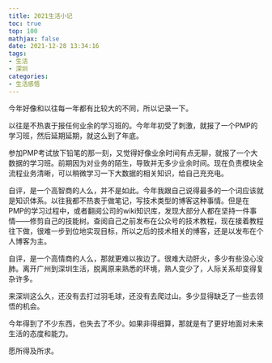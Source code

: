 ```yaml
---
title: 2021生活小记
toc: true
top: 100
mathjax: false
date: 2021-12-28 13:34:16
tags:
- 生活
- 深圳
categories:
- 生活感悟
---
```

今年好像和以往每一年都有比较大的不同，所以记录一下。

以往是不热衷于报任何业余的学习班的。今年年初受了刺激，就报了一个PMP的学习班，然后延期延期，就这么到了年底。

参加PMP考试放下铅笔的那一刻，又觉得好像业余时间有点无聊，就报了一个大数据的学习班。前期因为对业务的陌生，导致并无多少业余时间。现在负责模块全流程业务清晰，可以稍微学习一下大数据的相关知识，给自己充充电。

自评，是一个高智商的人么，并不是如此。今年我跟自己说得最多的一个词应该就是知识体系。以往我都不热衷于做笔记，写技术类型的博客这种事情。但是在PMP的学习过程中，或者翻阅公司的wiki知识库，发现大部分人都在坚持一件事情——修剪自己的技能树。查阅自己之前发布在公众号的技术教程，现在接着教程往下做，很难一步到位地实现目标，所以之后的技术相关的博客，还是以发布在个人博客为主。

自评，是一个高情商的人么，那就更难以挨边了。很难大动肝火，多少有些没心没肺。离开广州到深圳生活，脱离原来熟悉的环境，熟人变少了，人际关系却变得复杂许多。

来深圳这么久，还没有去打过羽毛球，还没有去爬过山。多少显得缺乏了一些去领悟的机会。

今年得到了不少东西，也失去了不少。如果非得细算，那就是有了更好地面对未来生活的态度和能力。

愿所得及所求。




